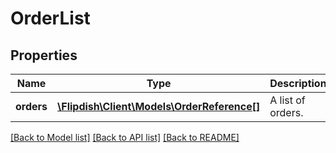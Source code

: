 # OrderList

## Properties
Name | Type | Description | Notes
------------ | ------------- | ------------- | -------------
**orders** | [**\Flipdish\\Client\Models\OrderReference[]**](OrderReference.md) | A list of orders. | [optional] 

[[Back to Model list]](../README.md#documentation-for-models) [[Back to API list]](../README.md#documentation-for-api-endpoints) [[Back to README]](../README.md)


